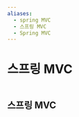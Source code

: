 ```yaml
---
aliases:
  - spring MVC
  - 스프링 MVC
  - Spring MVC
---
```



# 스프링 MVC

```table-of-contents
```

##  스프링 MVC

